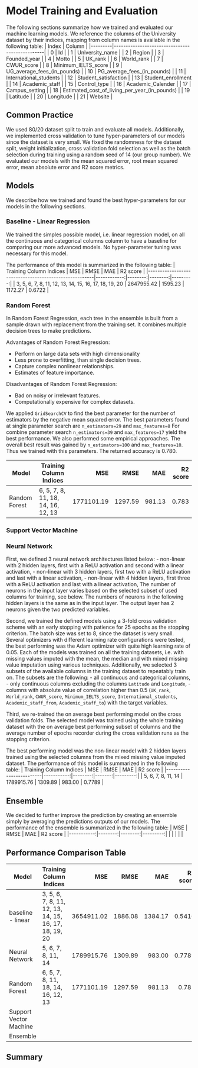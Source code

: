 # Model Training and Evaluation
The following sections summarize how we trained and evaluated our machine learning models. We reference the columns of the University dataset by their indices, mapping from column names is available in the following table:
|  Index  | Column                                         |
|---------|------------------------------------------------|
|  0      | Id                                             |
|  1      | University_name                                |
|  2      | Region                                         |
|  3      | Founded_year                                   |
|  4      | Motto                                          |
|  5      | UK_rank                                        |
|  6      | World_rank                                     |
|  7      | CWUR_score                                     |
|  8      | Minimum_IELTS_score                            |
|  9      | UG_average_fees_(in_pounds)                    |
|  10     | PG_average_fees_(in_pounds)                    |
|  11     | International_students                         |
|  12     | Student_satisfaction                           |
|  13     | Student_enrollment                             |
|  14     | Academic_staff                                 |
|  15     | Control_type                                   |
|  16     | Academic_Calender                              |
|  17     | Campus_setting                                 |
|  18     | Estimated_cost_of_living_per_year_(in_pounds)  |
|  19     | Latitude                                       |
|  20     | Longitude                                      |
|  21     | Website                                        |

## Common Practice
We used 80/20 dataset split to train and evaluate all models. Additionally, we implemented cross validation to tune hyper-parameters of our models since the dataset is very small. We fixed the randomness for the dataset split, weight initialization, cross validation fold selection as well as the batch selection during training using a random seed of 14 (our group number). We evaluated our models with the mean squared error, root mean squared error, mean absolute error and R2 score metrics. 

## Models
We describe how we trained and found the best hyper-parameters for our models in the following sections.

### Baseline - Linear Regression
We trained the simples possible model, i.e. linear regression model, on all the continuous and categorical columns column to have a baseline for comparing our more advanced models. No hyper-parameter tuning was necessary for this model.

The performance of this model is summarized in the following table:
| Training Column Indices                               |         MSE |    RMSE |     MAE | R2 score |
|-------------------------------------------------------|------------:|--------:|--------:|---------:|
| 3, 5, 6, 7, 8, 11, 12, 13, 14, 15, 16, 17, 18, 19, 20 |  2647955.42 | 1595.23 | 1172.27 |   0.6722 |

### Random Forest
In Random Forest Regression, each tree in the ensemble is built from a sample drawn with replacement from the training set.
It combines multiple decision trees to make predictions.

Advantages of Random Forest Regression:

- Perform on large data sets with high dimensionality
- Less prone to overfitting, than single decision trees.
- Capture complex nonlinear relationships.
- Estimates of feature importance.

Disadvantages of Random Forest Regression:

- Bad on noisy or irrelevant features.
- Computationally expensive for complex datasets.

We applied `GridSearchCV` to find the best parameter for the number of estimators by the negative mean squared error.
The best parameters found at single parameter search are `n_estimators=29` and `max_features=8`
For combine parameter search `n_estimators=39` and `max_features=17` yield the best performance.
We also performed some empirical approaches.
The overall best result was gained by `n_estimators=100` and `max_features=10`.
Thus we trained with this parameters. The returned accuracy is 0.780.

| Model                    | Training Column Indices                            |        MSE |    RMSE |     MAE | R2 score |
| -------------------------|----------------------------------------------------|-----------:|--------:|--------:|---------:|
| Random Forest            | 6, 5, 7, 8, 11, 18, 14, 16, 12, 13                 | 1771101.19 | 1297.59 |  981.13 |   0.783  |

### Support Vector Machine

### Neural Network
First, we defined 3 neural network architectures listed below:
    - non-linear with 2 hidden layers, first with a ReLU activation and second with a linear activation,
    - non-linear with 3 hidden layers, first two with a ReLU activation and last with a linear activation,
    - non-linear with 4 hidden layers, first three with a ReLU activation and last with a linear activation,
The number of neurons in the input layer varies based on the selected subset of used columns for training, see below. The numbers of neurons in the following hidden layers is the same as in the input layer. The output layer has 2 neurons given the two predicted variables.

Second, we trained the defined models using a 3-fold cross validation scheme with an early stopping with patience for 25 epochs as the stopping criterion. The batch size was set to 8, since the dataset is very small. Several optimizers with different learning rate configurations were tested, the best performing was the Adam optimizer with quite high learning rate of 0.05. Each of the models was trained on all the training datasets, i.e. with missing values imputed with the mean, the median and with mixed missing value imputation using various techniques. Additionally, we selected 3 subsets of the available columns in the training dataset to repeatably train on. The subsets are the following:
    - all continuous and categorical columns,
    - only continuous columns excluding the columns `Latitude` and `Longitude`,
    - columns with absolute value of correlation higher than 0.5 (`UK_rank`, `World_rank`, `CWUR_score`, `Minimum_IELTS_score`, `International_students`, `Academic_staff_from`, `Academic_staff_to`) with the target variables.

Third, we re-trained the on average best performing model on the cross validation folds. The selected model was trained using the whole training dataset with the on average best performing subset of columns and the average number of epochs recorder during the cross validation runs as the stopping criterion.

The best performing model was the non-linear model with 2 hidden layers trained using the selected columns from the mixed missing value imputed dataset. The performance of this model is summarized in the following table:
| Training Column Indices |        MSE |    RMSE |    MAE | R2 score |
|-------------------------|-----------:|--------:|-------:|---------:|
| 5, 6, 7, 8, 11, 14      | 1789915.76 | 1309.89 | 983.00 |   0.7789 |

## Ensemble
We decided to further improve the prediction by creating an ensemble simply by averaging the predictions outputs of our models. The performance of the ensemble is summarized in the following table:
|        MSE |    RMSE |     MAE | R2 score |
|-----------:|--------:|--------:|---------:|
|            |         |         |          |

## Performance Comparison Table
| Model                    | Training Column Indices                               |        MSE |    RMSE |     MAE | R2 score |
| -------------------------|-------------------------------------------------------|-----------:|--------:|--------:|---------:|
| baseline - linear        | 3, 5, 6, 7, 8, 11, 12, 13, 14, 15, 16, 17, 18, 19, 20 | 3654911.02 | 1886.08 | 1384.17 |   0.5416 |
| Neural Network           | 5, 6, 7, 8, 11, 14                                    | 1789915.76 | 1309.89 |  983.00 |   0.7789 |
| Random Forest            | 6, 5, 7, 8, 11, 18, 14, 16, 12, 13                    | 1771101.19 | 1297.59 |  981.13 |   0.783  |
| Support Vector Machine   |                                                       |            |         |         |          |
| Ensemble                 |                                                       |            |         |         |          |

## Summary
